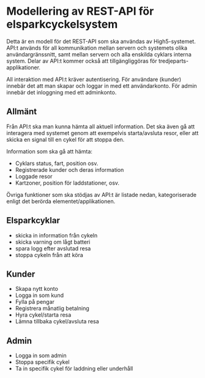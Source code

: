# Modellering av REST-API för elsparkcyckelsystem

Detta är en modell för det REST-API som ska användas av High5-systemet. API:t används för all kommunikation
mellan servern och systemets olika användargränssnitt, samt mellan servern och alla enskilda cyklars interna system.
Delar av API:t kommer också att tillgängliggöras för tredjeparts-applikationer.

All interaktion med API:t kräver autentisering. För användare (kunder) innebär det att man skapar och loggar
in med ett användarkonto. För admin innebär det inloggning med ett adminkonto. 

## Allmänt

Från API:t ska man kunna hämta all aktuell information. Det ska även gå
att interagera med systemet genom att exempelvis starta/avsluta resor, eller att skicka en signal till en cykel för att 
stoppa den. 

Information som ska gå att hämta:

* Cyklars status, fart, position osv.
* Registrerade kunder och deras information
* Loggade resor
* Kartzoner, position för laddstationer, osv.

Övriga funktioner som ska stödjas av API:t är listade nedan, kategoriserade enligt det berörda elementet/applikationen.

## Elsparkcyklar

* skicka in information från cykeln
* skicka varning om lågt batteri
* spara logg efter avslutad resa
* stoppa cykeln från att köra

## Kunder

* Skapa nytt konto
* Logga in som kund
* Fylla på pengar
* Registrera månatlig betalning
* Hyra cykel/starta resa
* Lämna tillbaka cykel/avsluta resa

## Admin

* Logga in som admin
* Stoppa specifik cykel
* Ta in specifik cykel för laddning eller underhåll
